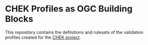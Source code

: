 # CHEK Profiles as OGC Building Blocks

This repository contains the definitions and rulesets of the validation profiles created for the
[CHEK project](https://chekdbp.eu/).
